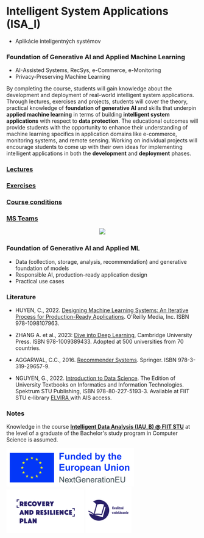 #  Intelligent System Applications (ISA_I)
- Aplikácie inteligentných systémov 

### Foundation of Generative AI and Applied Machine Learning
- AI-Assisted Systems, RecSys, e-Commerce, e-Monitoring
- Privacy-Preserving Machine Learning
 
By completing the course, students will gain knowledge about the development and deployment of real-world intelligent system applications. Through lectures, exercises and projects, students will cover the theory, practical knowledge of **foundation of generative AI** and skills that underpin **applied machine learning** in terms of building **intelligent system applications** with respect to **data protection**. The educational outcomes will provide students with the opportunity to enhance their understanding of machine learning specifics in application domains like e-commerce, monitoring systems, and remote sensing. Working on individual projects will encourage students to come up with their own ideas for implementing intelligent applications in both the **development** and **deployment** phases.

### [Lectures](https://github.com/FIIT-ISA/ISA-course/tree/main/lectures)

### [Exercises](https://github.com/FIIT-ISA/ISA-course/tree/main/exercises) 

### [Course conditions](https://github.com/FIIT-ISA/ISA-course/blob/main/condition.md)

### [MS Teams](https://teams.microsoft.com/l/team/19%3AP2FaLj3oPy54-UY2Ha9edoGOSRVRS9DL8fWL62Sgk1w1%40thread.tacv2/conversations?groupId=ffed5e44-c464-4605-a25f-2cf21a91296b&tenantId=25733538-6b16-4aa3-8ed6-297eb79b8e06)

<p align="center">
    <img height=300px src="https://giangzuzana.github.io/images/IDSA-idea-transparent.png">
</p>

### Foundation of Generative AI and Applied ML
- Data (collection, storage, analysis, recommendation) and generative foundation of models
- Responsible AI, production-ready application design
- Practical use cases 

### Literature

- HUYEN, C., 2022. [Designing Machine Learning Systems: An Iterative Process for Production-Ready Applications](https://www.oreilly.com/library/view/designing-machine-learning/9781098107956/). O'Reilly Media, Inc. ISBN 978-1098107963.  

- ZHANG A. et al., 2023: [Dive into Deep Learning](https://d2l.ai/index.html), Cambridge University Press. ISBN 978-1009389433. Adopted at 500 universities from 70 countries.
  
- AGGARWAL, C.C., 2016. [Recommender Systems](https://link.springer.com/book/10.1007/978-3-319-29659-3). Springer. ISBN 978-3-319-29657-9.  

- NGUYEN, G., 2022. [Introduction to Data Science](https://elvira.fiit.stuba.sk). The Edition of University Textbooks on Informatics and Information Technologies. Spektrum STU Publishing, ISBN 978-80-227-5193-3. Available at FIIT STU e-library [ ELVIRA ](https://elvira.fiit.stuba.sk/) with AIS access.

### Notes
Knowledge in the course **[Intelligent Data Analysis (IAU_B) @ FIIT STU](https://github.com/FIIT-IAU/IAU-course)** at the level of a graduate of the Bachelor's study program in Computer Science is assumed.

<p align="left">
    <img height=100px src="https://github.com/project-AILE/.github/raw/main/profile/img/EU-NextGenEU_POS.jpg">
    <img height=115px src="https://github.com/project-AILE/.github/raw/main/profile/img/POO_logo_angl.png">
    <img height=120px src="https://github.com/project-AILE/.github/raw/main/profile/img/Vzdelavanie_4.png">
</p>
